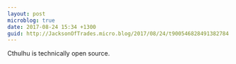 ```yaml
---
layout: post
microblog: true
date: 2017-08-24 15:34 +1300
guid: http://JacksonOfTrades.micro.blog/2017/08/24/t900546828491382784.html
---
```

Cthulhu is technically open source.
